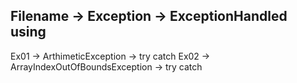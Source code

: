 Filename      -> Exception                         -> ExceptionHandled using                              
-----------------------------------------------------------------------------------------------
Ex01          -> ArthimeticException               -> try catch
Ex02          -> ArrayIndexOutOfBoundsException    -> try catch